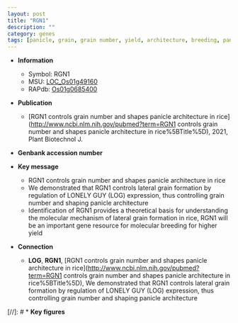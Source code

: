 ```yaml
---
layout: post
title: "RGN1"
description: ""
category: genes
tags: [panicle, grain, grain number, yield, architecture, breeding, panicle architecture]
---
```


* **Information**  
    + Symbol: RGN1  
    + MSU: [LOC_Os01g49160](http://rice.uga.edu/cgi-bin/ORF_infopage.cgi?orf=LOC_Os01g49160)  
    + RAPdb: [Os01g0685400](http://rapdb.dna.affrc.go.jp/viewer/gbrowse_details/irgsp1?name=Os01g0685400)  

* **Publication**  
    + [RGN1 controls grain number and shapes panicle architecture in rice](http://www.ncbi.nlm.nih.gov/pubmed?term=RGN1 controls grain number and shapes panicle architecture in rice%5BTitle%5D), 2021, Plant Biotechnol J.

* **Genbank accession number**  

* **Key message**  
    + RGN1 controls grain number and shapes panicle architecture in rice
    + We demonstrated that RGN1 controls lateral grain formation by regulation of LONELY GUY (LOG) expression, thus controlling grain number and shaping panicle architecture
    + Identification of RGN1 provides a theoretical basis for understanding the molecular mechanism of lateral grain formation in rice, RGN1 will be an important gene resource for molecular breeding for higher yield

* **Connection**  
    + __LOG__, __RGN1__, [RGN1 controls grain number and shapes panicle architecture in rice](http://www.ncbi.nlm.nih.gov/pubmed?term=RGN1 controls grain number and shapes panicle architecture in rice%5BTitle%5D),  We demonstrated that RGN1 controls lateral grain formation by regulation of LONELY GUY (LOG) expression, thus controlling grain number and shaping panicle architecture

[//]: # * **Key figures**  



